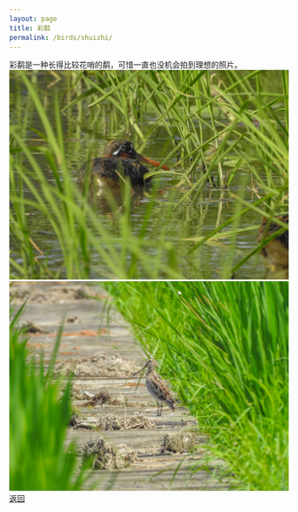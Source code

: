 ```yaml
---
layout: page
title: 彩鹬
permalink: /birds/shuizhi/
---
```

彩鹬是一种长得比较花哨的鹬，可惜一直也没机会拍到理想的照片。
![](../picture/彩鹬/DSCN9392.jpg)
![](../picture/彩鹬/DSCN9685.jpg)
[返回](../../)
